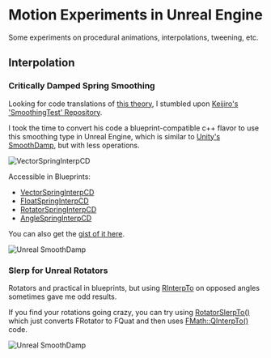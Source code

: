 # Motion Experiments in Unreal Engine

Some experiments on procedural animations, interpolations, tweening, etc. 

## Interpolation

### Critically Damped Spring Smoothing 

Looking for code translations of [this theory](http://mathproofs.blogspot.jp/2013/07/critically-damped-spring-smoothing.html), I stumbled upon [Keijiro's 'SmoothingTest' Repository](https://github.com/keijiro/SmoothingTest).

I took the time to convert his code a blueprint-compatible c++ flavor to use this smoothing type in Unreal Engine, which is similar to [Unity's SmoothDamp](https://github.com/Unity-Technologies/UnityCsReference/blob/master/Runtime/Export/Math/Vector3.cs#L75), but with less operations. 

![VectorSpringInterpCD](Documentation/VectorSpringInterpCD.png)

Accessible in Blueprints:

* [VectorSpringInterpCD](Source/MotionExperiments/Interpolation/InterpolationLibrary.h#L23)
* [FloatSpringInterpCD](Source/MotionExperiments/Interpolation/InterpolationLibrary.h#L29)
* [RotatorSpringInterpCD](Source/MotionExperiments/Interpolation/InterpolationLibrary.h#L35)
* [AngleSpringInterpCD](Source/MotionExperiments/Interpolation/InterpolationLibrary.h#L55)

You can also get the [gist of it here](https://gist.github.com/josimard/5737f3488fdfa2d207d68de282904479).


![Unreal SmoothDamp](Documentation/UnrealSmoothDamp.gif)


### Slerp for Unreal Rotators

Rotators and practical in blueprints, but using [RInterpTo](https://api.unrealengine.com/INT/API/Runtime/Engine/Kismet/UKismetMathLibrary/RInterpTo/index.html) on opposed angles sometimes gave me odd results.  

If you find your rotations going crazy, you can try using [RotatorSlerpTo()](Source/MotionExperiments/Interpolation/InterpolationLibrary.h#L48) which just converts FRotator to FQuat and then uses [FMath::QInterpTo()](https://api.unrealengine.com/INT/API/Runtime/Core/Math/FMath/QInterpTo/index.html) code.


![Unreal SmoothDamp](Documentation/UnrealRotationInterp.gif)